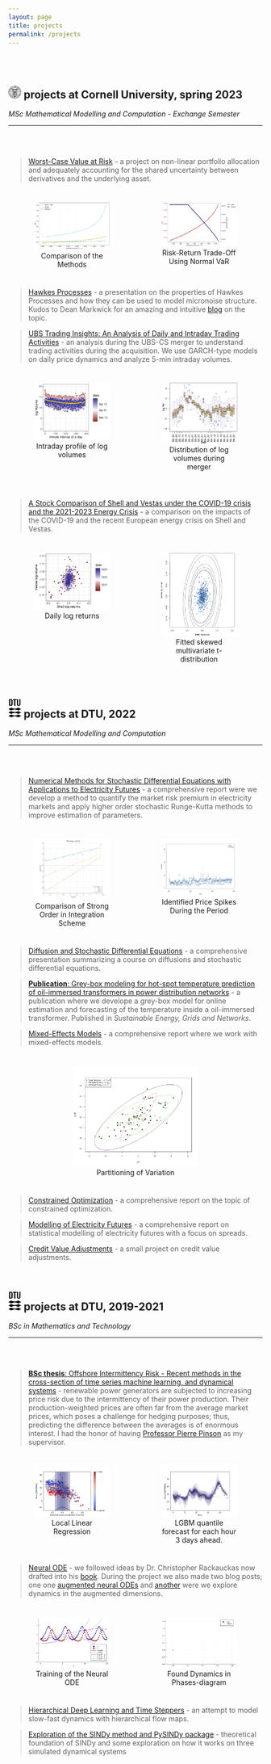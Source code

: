 ```yaml
---
layout: page
title: projects
permalink: /projects
---
```



<br/><br/>

## <img src="projects/render_files/cornell_logo.png" alt="image" width="5%" height="auto"> projects at Cornell University, spring 2023

*MSc Mathematical Modelling and Computation - Exchange Semester*

---
<br/><br/>


> [Worst-Case Value at Risk](projects/cornell/worst-case_value_at_risk/ORIE5370___Project.pdf) - a project on non-linear portfolio allocation and adequately accounting for the shared uncertainty between derivatives and the underlying asset. 

<div style="display: flex;">
    <figure style="flex: 1; padding: 10px; text-align: center;">
        <img src="projects/cornell/worst-case_value_at_risk/comparison_3_methods.png" style="max-width: 100%; max-height: 300px;">
        <figcaption>Comparison of the Methods</figcaption>
    </figure>
    <figure style="flex: 1; padding: 10px; text-align: center;">
        <img src="projects/cornell/worst-case_value_at_risk/performance_metrics_norm.png" style="max-width: 100%; max-height: 300px;">
        <figcaption>Risk-Return Trade-Off Using Normal VaR</figcaption>
    </figure>
</div>





> [Hawkes Processes](projects/cornell/slides_hawkes_processes.pdf) - a presentation on the properties of Hawkes Processes and how they can be used to model micronoise structure. Kudos to Dean Markwick for an amazing and intuitive [blog](https://dm13450.github.io/2022/05/11/modelling-microstructure-noise-using-hawkes-processes.html) on the topic.


> [UBS Trading Insights: An Analysis of Daily and Intraday Trading Activities](projects/cornell/fin_stat_projects/ORIE5640_project_2.pdf) - an analysis during the UBS-CS merger to understand trading activities during the acquisition. We use GARCH-type models on daily price dynamics and analyze 5-min intraday volumes.
<div style="display: flex;">
    <figure style="flex: 1; padding: 10px; text-align: center;">
        <img src="projects/cornell/fin_stat_projects/min5_vs_log_volume.png" style="max-width: 100%; max-height: 300px;">
        <figcaption>Intraday profile of log volumes</figcaption>
    </figure>
    <figure style="flex: 1; padding: 10px; text-align: center;">
        <img src="projects/cornell/fin_stat_projects/mean_variance_before.png" style="max-width: 100%; max-height: 300px;">
        <figcaption>Distribution of log volumes during merger</figcaption>
    </figure>
</div>


<br/>



> [A Stock Comparison of Shell and Vestas under the COVID-19 crisis and the 2021-2023 Energy Crisis](projects/cornell/fin_stat_projects/ORIE5640___Project_1.pdf) - a comparison on the impacts of the COVID-19 and the recent European energy crisis on Shell and Vestas. 

<div style="display: flex;">
    <figure style="flex: 1; padding: 10px; text-align: center;">
        <img src="projects/cornell/fin_stat_projects/log_ret_vs_log_ret.png" style="max-width: 100%; max-height: 300px;">
        <figcaption>Daily log returns</figcaption>
    </figure>
    <figure style="flex: 1; padding: 10px; text-align: center;">
        <img src="projects/cornell/fin_stat_projects/multi_var_t_energy.png" style="max-width: 100%; max-height: 300px;">
        <figcaption>Fitted skewed multivariate t-distribution</figcaption>
    </figure>
</div>


<br/>


## <img src="projects/render_files/DTU_logo_black.png" alt="image" width="5%" height="auto">  projects at DTU, 2022 


*MSc Mathematical Modelling and Computation*

---

<br/><br/>

> [Numerical Methods for Stochastic Differential Equations with Applications to Electricity Futures](projects/dtu_during_msc/numerical_methods_for_diff_eq/Numerical_Methods_for_Stochastic_Differential_Equations_and_Levy_Processes.pdf) - a comprehensive report were we develop a method to quantify the market risk premium in electricity markets and apply higher order stochastic Runge-Kutta methods to improve estimation of
parameters. 

<div style="display: flex;">
    <figure style="flex: 1; padding: 10px; text-align: center;">
        <img src="projects/dtu_during_msc/numerical_methods_for_diff_eq/error_plot.png" style="max-width: 100%; max-height: 300px;">
        <figcaption>Comparison of Strong Order in Integration Scheme</figcaption>
    </figure>
    <figure style="flex: 1; padding: 10px; text-align: center;">
        <img src="projects/dtu_during_msc/numerical_methods_for_diff_eq/short_lm_log_spikes_identified.png" style="max-width: 100%; max-height: 300px;">
        <figcaption>Identified Price Spikes During the Period</figcaption>
    </figure>
</div>

> [Diffusion and Stochastic Differential Equations](projects/dtu_during_msc/sde_slides_exam.pdf) - a comprehensive presentation summarizing a course on diffusions and stochastic differential equations.


> [**Publication**: Grey-box modeling for hot-spot temperature prediction of oil-immersed transformers in power distribution networks](https://www.sciencedirect.com/science/article/pii/S2352467723000565?via%3Dihub) - a publication where we develope a grey-box model for online estimation and forecasting of the temperature inside a oil-immersed transformer. Published in *Sustainable Energy, Grids and Networks*.



> [Mixed-Effects Models](projects/dtu_during_msc/02424/02424___Assignment_3.pdf) - a comprehensive report where we work with mixed-effects models.

<div style="display: flex; justify-content: center;">
    <figure style="flex: 1; padding: 10px; text-align: center;">
        <img src="projects/dtu_during_msc/02424/variations.png" style="max-width: 100%; max-height: 200px; margin: 0 auto;">
        <figcaption>Partitioning of Variation</figcaption>
    </figure>
</div>
 

> [Constrained Optimization](projects/dtu_during_msc/exam_constrained_optimization.pdf) - a comprehensive report on the topic of constrained optimization.

> [Modelling of Electricity Futures](projects/dtu_during_msc/Modelling_Electricity_Futures.pdf) - a comprehensive report on statistical modelling of electricity futures with a focus on spreads.

> [Credit Value Adjustments](projects/dtu_during_msc/Assignment_2.pdf) - a small project on credit value adjustments.

<br/>

## <img src="projects/render_files/DTU_logo_black.png" alt="image" width="5%" height="auto">  projects at DTU, 2019-2021

*BSc in Mathematics and Technology*

---

<br/><br/>

> [**BSc thesis**: Offshore Intermittency Risk - Recent methods in the cross-section of time series machine learning, and dynamical systems](projects/dtu_during_bsc/bsc/BSc_thesis_S184335.pdf)  - renewable power generators are subjected to increasing price risk due to the intermittency of their power production. Their production-weighted prices are often far from the average market prices, which poses a challenge for hedging purposes; thus, predicting the difference between the averages is of enormous interest. I had the honor of having [Professor Pierre Pinson](http://pierrepinson.com) as my supervisor.

<div style="display: flex;">
    <figure style="flex: 1; padding: 10px; text-align: center;">
        <img src="projects/dtu_during_bsc/bsc/intuitionHour6.png" style="max-width: 100%; max-height: 300px;">
        <figcaption>Local Linear Regression</figcaption>
    </figure>
    <figure style="flex: 1; padding: 10px; text-align: center;">
        <img src="projects/dtu_during_bsc/bsc/LGBMBetterParam20-04-01.png" style="max-width: 100%; max-height: 300px;">
        <figcaption>LGBM quantile forecast for each hour 3 days ahead.</figcaption>
    </figure>
</div>


> [Neural ODE](projects/dtu_during_bsc/neural_ode/report_neural_ode.pdf) - we followed ideas by Dr. Christopher Rackauckas now drafted into his [book](https://book.sciml.ai). During the project we also made two blog posts; one one [augmented neural ODEs](https://nicolajhmnielsen.github.io/SciML_DTU/ANODE/HTML/Augmented) and [another](https://nicolajhmnielsen.github.io/SciML_DTU/ANODE/HTML/Hidden_bears) were we explore dynamics in the augmented dimensions.

<div style="display: flex;">
    <figure style="flex: 1; padding: 10px; text-align: center;">
        <img src="https://raw.githubusercontent.com/NicolajHMNielsen/SciML_DTU/main/ANODE/Figures/lotka-volterra_aug_3dim.gif" style="max-width: 100%; max-height: 300px;">
        <figcaption>Training of the Neural ODE</figcaption>
    </figure>
    <figure style="flex: 1; padding: 10px; text-align: center;">
        <img src="https://raw.githubusercontent.com/NicolajHMNielsen/SciML_DTU/main/ANODE/Figures/Bears/phase_dyn.gif" style="max-width: 100%; max-height: 300px;">
        <figcaption>Found Dynamics in Phases-diagram</figcaption>
    </figure>
</div>



> [Hierarchical Deep Learning and Time Steppers](https://nicolajhmnielsen.github.io/SciML_DTU/HiTS_and_SINDy/HiTS/hierarchical_deep_learning_time_steppers) - an attempt to model slow-fast dynamics with hierarchical flow maps.



> [Exploration of the SINDy method and PySINDy package](https://nicolajhmnielsen.github.io/SciML_DTU/HiTS_and_SINDy/HiTS/Explore_SINDy) - theoretical foundation of SINDy and some exploration on how it works on three simulated dynamical systems